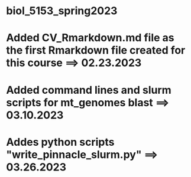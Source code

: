 # biol_5153_spring2023
# Added CV_Rmarkdown.md file as the first Rmarkdown file created for this course ==> 02.23.2023
# Added command lines and slurm scripts for mt_genomes blast ==> 03.10.2023
# Addes python scripts "write_pinnacle_slurm.py" ==> 03.26.2023 
